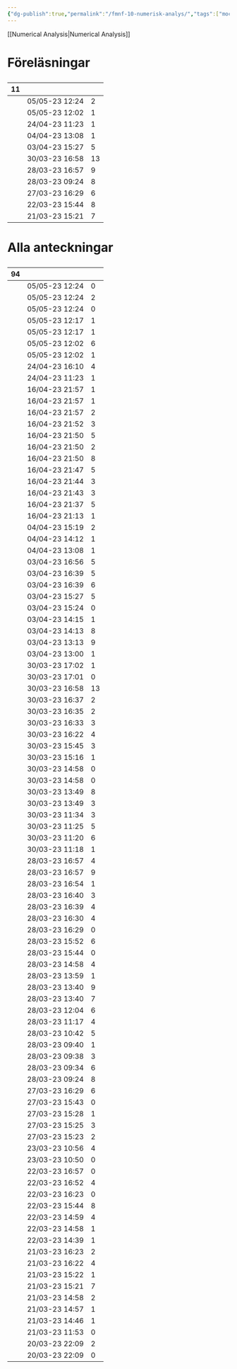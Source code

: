 ```yaml
---
{"dg-publish":true,"permalink":"/fmnf-10-numerisk-analys/","tags":["moc, course, numeriskanalys"]}
---
```



[[Numerical Analysis\|Numerical Analysis]]

<h1><span><p>Föreläsningar</p></span></h1><div><table class="dataview table-view-table"><thead class="table-view-thead"><tr class="table-view-tr-header"><th class="table-view-th"><span></span><span class="dataview small-text">11</span></th><th class="table-view-th"><span></span></th><th class="table-view-th"><span></span></th></tr></thead><tbody class="table-view-tbody"><tr><td><span></span></td><td>05/05-23 12:24</td><td>2</td></tr><tr><td><span></span></td><td>05/05-23 12:02</td><td>1</td></tr><tr><td><span></span></td><td>24/04-23 11:23</td><td>1</td></tr><tr><td><span></span></td><td>04/04-23 13:08</td><td>1</td></tr><tr><td><span></span></td><td>03/04-23 15:27</td><td>5</td></tr><tr><td><span></span></td><td>30/03-23 16:58</td><td>13</td></tr><tr><td><span></span></td><td>28/03-23 16:57</td><td>9</td></tr><tr><td><span></span></td><td>28/03-23 09:24</td><td>8</td></tr><tr><td><span></span></td><td>27/03-23 16:29</td><td>6</td></tr><tr><td><span></span></td><td>22/03-23 15:44</td><td>8</td></tr><tr><td><span></span></td><td>21/03-23 15:21</td><td>7</td></tr></tbody></table></div><h1><span><p>Alla anteckningar</p></span></h1><div><table class="dataview table-view-table"><thead class="table-view-thead"><tr class="table-view-tr-header"><th class="table-view-th"><span></span><span class="dataview small-text">94</span></th><th class="table-view-th"><span></span></th><th class="table-view-th"><span></span></th></tr></thead><tbody class="table-view-tbody"><tr><td><span></span></td><td>05/05-23 12:24</td><td>0</td></tr><tr><td><span></span></td><td>05/05-23 12:24</td><td>2</td></tr><tr><td><span></span></td><td>05/05-23 12:24</td><td>0</td></tr><tr><td><span></span></td><td>05/05-23 12:17</td><td>1</td></tr><tr><td><span></span></td><td>05/05-23 12:17</td><td>1</td></tr><tr><td><span></span></td><td>05/05-23 12:02</td><td>6</td></tr><tr><td><span></span></td><td>05/05-23 12:02</td><td>1</td></tr><tr><td><span></span></td><td>24/04-23 16:10</td><td>4</td></tr><tr><td><span></span></td><td>24/04-23 11:23</td><td>1</td></tr><tr><td><span></span></td><td>16/04-23 21:57</td><td>1</td></tr><tr><td><span></span></td><td>16/04-23 21:57</td><td>1</td></tr><tr><td><span></span></td><td>16/04-23 21:57</td><td>2</td></tr><tr><td><span></span></td><td>16/04-23 21:52</td><td>3</td></tr><tr><td><span></span></td><td>16/04-23 21:50</td><td>5</td></tr><tr><td><span></span></td><td>16/04-23 21:50</td><td>2</td></tr><tr><td><span></span></td><td>16/04-23 21:50</td><td>8</td></tr><tr><td><span></span></td><td>16/04-23 21:47</td><td>5</td></tr><tr><td><span></span></td><td>16/04-23 21:44</td><td>3</td></tr><tr><td><span></span></td><td>16/04-23 21:43</td><td>3</td></tr><tr><td><span></span></td><td>16/04-23 21:37</td><td>5</td></tr><tr><td><span></span></td><td>16/04-23 21:13</td><td>1</td></tr><tr><td><span></span></td><td>04/04-23 15:19</td><td>2</td></tr><tr><td><span></span></td><td>04/04-23 14:12</td><td>1</td></tr><tr><td><span></span></td><td>04/04-23 13:08</td><td>1</td></tr><tr><td><span></span></td><td>03/04-23 16:56</td><td>5</td></tr><tr><td><span></span></td><td>03/04-23 16:39</td><td>5</td></tr><tr><td><span></span></td><td>03/04-23 16:39</td><td>6</td></tr><tr><td><span></span></td><td>03/04-23 15:27</td><td>5</td></tr><tr><td><span></span></td><td>03/04-23 15:24</td><td>0</td></tr><tr><td><span></span></td><td>03/04-23 14:15</td><td>1</td></tr><tr><td><span></span></td><td>03/04-23 14:13</td><td>8</td></tr><tr><td><span></span></td><td>03/04-23 13:13</td><td>9</td></tr><tr><td><span></span></td><td>03/04-23 13:00</td><td>1</td></tr><tr><td><span></span></td><td>30/03-23 17:02</td><td>1</td></tr><tr><td><span></span></td><td>30/03-23 17:01</td><td>0</td></tr><tr><td><span></span></td><td>30/03-23 16:58</td><td>13</td></tr><tr><td><span></span></td><td>30/03-23 16:37</td><td>2</td></tr><tr><td><span></span></td><td>30/03-23 16:35</td><td>2</td></tr><tr><td><span></span></td><td>30/03-23 16:33</td><td>3</td></tr><tr><td><span></span></td><td>30/03-23 16:22</td><td>4</td></tr><tr><td><span></span></td><td>30/03-23 15:45</td><td>3</td></tr><tr><td><span></span></td><td>30/03-23 15:16</td><td>1</td></tr><tr><td><span></span></td><td>30/03-23 14:58</td><td>0</td></tr><tr><td><span></span></td><td>30/03-23 14:58</td><td>0</td></tr><tr><td><span></span></td><td>30/03-23 13:49</td><td>8</td></tr><tr><td><span></span></td><td>30/03-23 13:49</td><td>3</td></tr><tr><td><span></span></td><td>30/03-23 11:34</td><td>3</td></tr><tr><td><span></span></td><td>30/03-23 11:25</td><td>5</td></tr><tr><td><span></span></td><td>30/03-23 11:20</td><td>6</td></tr><tr><td><span></span></td><td>30/03-23 11:18</td><td>1</td></tr><tr><td><span></span></td><td>28/03-23 16:57</td><td>4</td></tr><tr><td><span></span></td><td>28/03-23 16:57</td><td>9</td></tr><tr><td><span></span></td><td>28/03-23 16:54</td><td>1</td></tr><tr><td><span></span></td><td>28/03-23 16:40</td><td>3</td></tr><tr><td><span></span></td><td>28/03-23 16:39</td><td>4</td></tr><tr><td><span></span></td><td>28/03-23 16:30</td><td>4</td></tr><tr><td><span></span></td><td>28/03-23 16:29</td><td>0</td></tr><tr><td><span></span></td><td>28/03-23 15:52</td><td>6</td></tr><tr><td><span></span></td><td>28/03-23 15:44</td><td>0</td></tr><tr><td><span></span></td><td>28/03-23 14:58</td><td>4</td></tr><tr><td><span></span></td><td>28/03-23 13:59</td><td>1</td></tr><tr><td><span></span></td><td>28/03-23 13:40</td><td>9</td></tr><tr><td><span></span></td><td>28/03-23 13:40</td><td>7</td></tr><tr><td><span></span></td><td>28/03-23 12:04</td><td>6</td></tr><tr><td><span></span></td><td>28/03-23 11:17</td><td>4</td></tr><tr><td><span></span></td><td>28/03-23 10:42</td><td>5</td></tr><tr><td><span></span></td><td>28/03-23 09:40</td><td>1</td></tr><tr><td><span></span></td><td>28/03-23 09:38</td><td>3</td></tr><tr><td><span></span></td><td>28/03-23 09:34</td><td>6</td></tr><tr><td><span></span></td><td>28/03-23 09:24</td><td>8</td></tr><tr><td><span></span></td><td>27/03-23 16:29</td><td>6</td></tr><tr><td><span></span></td><td>27/03-23 15:43</td><td>0</td></tr><tr><td><span></span></td><td>27/03-23 15:28</td><td>1</td></tr><tr><td><span></span></td><td>27/03-23 15:25</td><td>3</td></tr><tr><td><span></span></td><td>27/03-23 15:23</td><td>2</td></tr><tr><td><span></span></td><td>23/03-23 10:56</td><td>4</td></tr><tr><td><span></span></td><td>23/03-23 10:50</td><td>0</td></tr><tr><td><span></span></td><td>22/03-23 16:57</td><td>0</td></tr><tr><td><span></span></td><td>22/03-23 16:52</td><td>4</td></tr><tr><td><span></span></td><td>22/03-23 16:23</td><td>0</td></tr><tr><td><span></span></td><td>22/03-23 15:44</td><td>8</td></tr><tr><td><span></span></td><td>22/03-23 14:59</td><td>4</td></tr><tr><td><span></span></td><td>22/03-23 14:58</td><td>1</td></tr><tr><td><span></span></td><td>22/03-23 14:39</td><td>1</td></tr><tr><td><span></span></td><td>21/03-23 16:23</td><td>2</td></tr><tr><td><span></span></td><td>21/03-23 16:22</td><td>4</td></tr><tr><td><span></span></td><td>21/03-23 15:22</td><td>1</td></tr><tr><td><span></span></td><td>21/03-23 15:21</td><td>7</td></tr><tr><td><span></span></td><td>21/03-23 14:58</td><td>2</td></tr><tr><td><span></span></td><td>21/03-23 14:57</td><td>1</td></tr><tr><td><span></span></td><td>21/03-23 14:46</td><td>1</td></tr><tr><td><span></span></td><td>21/03-23 11:53</td><td>0</td></tr><tr><td><span></span></td><td>20/03-23 22:09</td><td>2</td></tr><tr><td><span></span></td><td>20/03-23 22:09</td><td>0</td></tr></tbody></table></div>
